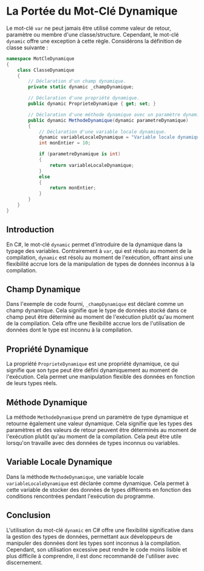 # La Portée du Mot-Clé Dynamique

Le mot-clé `var` ne peut jamais être utilisé comme valeur de retour, paramètre ou membre d'une classe/structure. Cependant, le mot-clé `dynamic` offre une exception à cette règle. Considérons la définition de classe suivante :

```csharp
namespace MotCleDynamique
{
    class ClasseDynamique
    {
        // Déclaration d'un champ dynamique.
        private static dynamic _champDynamique;

        // Déclaration d'une propriété dynamique.
        public dynamic ProprieteDynamique { get; set; }

        // Déclaration d'une méthode dynamique avec un paramètre dynamique et un type de retour dynamique.
        public dynamic MethodeDynamique(dynamic parametreDynamique)
        {
            // Déclaration d'une variable locale dynamique.
            dynamic variableLocaleDynamique = "Variable locale dynamique";
            int monEntier = 10;

            if (parametreDynamique is int)
            {
                return variableLocaleDynamique;
            }
            else
            {
                return monEntier;
            }
        }
    }
}
```

## Introduction

En C#, le mot-clé `dynamic` permet d'introduire de la dynamique dans la typage des variables. Contrairement à `var`, qui est résolu au moment de la compilation, `dynamic` est résolu au moment de l'exécution, offrant ainsi une flexibilité accrue lors de la manipulation de types de données inconnus à la compilation.

## Champ Dynamique

Dans l'exemple de code fourni, `_champDynamique` est déclaré comme un champ dynamique. Cela signifie que le type de données stocké dans ce champ peut être déterminé au moment de l'exécution plutôt qu'au moment de la compilation. Cela offre une flexibilité accrue lors de l'utilisation de données dont le type est inconnu à la compilation.

## Propriété Dynamique

La propriété `ProprieteDynamique` est une propriété dynamique, ce qui signifie que son type peut être défini dynamiquement au moment de l'exécution. Cela permet une manipulation flexible des données en fonction de leurs types réels.

## Méthode Dynamique

La méthode `MethodeDynamique` prend un paramètre de type dynamique et retourne également une valeur dynamique. Cela signifie que les types des paramètres et des valeurs de retour peuvent être déterminés au moment de l'exécution plutôt qu'au moment de la compilation. Cela peut être utile lorsqu'on travaille avec des données de types inconnus ou variables.

## Variable Locale Dynamique

Dans la méthode `MethodeDynamique`, une variable locale `variableLocaleDynamique` est déclarée comme dynamique. Cela permet à cette variable de stocker des données de types différents en fonction des conditions rencontrées pendant l'exécution du programme.

## Conclusion

L'utilisation du mot-clé `dynamic` en C# offre une flexibilité significative dans la gestion des types de données, permettant aux développeurs de manipuler des données dont les types sont inconnus à la compilation. Cependant, son utilisation excessive peut rendre le code moins lisible et plus difficile à comprendre, il est donc recommandé de l'utiliser avec discernement.
